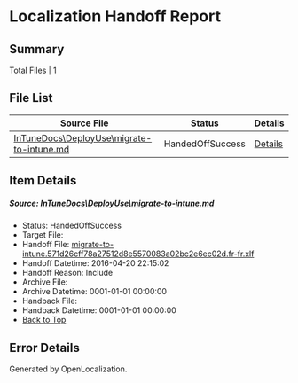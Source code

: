 # <a name='report-top'></a> Localization Handoff Report

## Summary
 Total Files | 1

## File List
 Source File | Status | Details 
 ----------- | ------ | ------- 
 [InTuneDocs\DeployUse\migrate-to-intune.md](https://github.com/Microsoft/IntuneDocs-pr/blob/07078b37fa99ebaa1aef283cb9642e8686bbd346/InTuneDocs/DeployUse/migrate-to-intune.md) | HandedOffSuccess | [Details](#53a8bbb5b257fc5488c99a318cd4fb757f76bf15241)

## Item Details
##### <a name='53a8bbb5b257fc5488c99a318cd4fb757f76bf15241'></a> Source: [InTuneDocs\DeployUse\migrate-to-intune.md](https://github.com/Microsoft/IntuneDocs-pr/blob/07078b37fa99ebaa1aef283cb9642e8686bbd346/InTuneDocs/DeployUse/migrate-to-intune.md)
* Status: HandedOffSuccess
* Target File: 
* Handoff File: [migrate-to-intune.571d26cff78a27512d8e5570083a02bc2e6ec02d.fr-fr.xlf](https://github.com/Microsoft/EM.handoff/blob/217afb76981701a4cff237d3119eebd0ae3eaae8/ol-handoff/Microsoft/IntuneDocs-pr.fr-fr/master/migrate-to-intune.571d26cff78a27512d8e5570083a02bc2e6ec02d.fr-fr.xlf)
* Handoff Datetime: 2016-04-20 22:15:02
* Handoff Reason: Include
* Archive File: 
* Archive Datetime: 0001-01-01 00:00:00
* Handback File: 
* Handback Datetime: 0001-01-01 00:00:00
* [Back to Top](#report-top)


## Error Details

Generated by OpenLocalization.
